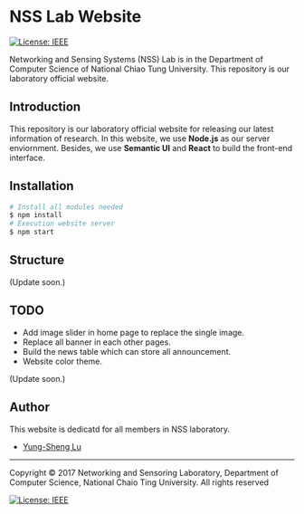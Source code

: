 # NSS Lab Website

[![License: IEEE](https://img.shields.io/badge/License-CC%20BY--NC--SA%204.0-lightgrey.svg)](http://creativecommons.org/licenses/by-nc-sa/4.0/)

Networking and Sensing Systems (NSS) Lab is in the Department of Computer Science of  National Chiao Tung University. This repository is our laboratory official website.

## Introduction

This repository is our laboratory official website for releasing our latest information of research. In this website, we use **Node.js** as our server enviornment. Besides, we use **Semantic UI** and **React** to build the front-end interface.

## Installation

```bash
# Install all modules needed
$ npm install
# Execution website server
$ npm start
```

## Structure

(Update soon.)

## TODO

* Add image slider in home page to replace the single image.
* Replace all banner in each other pages.
* Build the news table which can store all announcement.
* Website color theme.

(Update soon.)

## Author

This website is dedicatd for all members in NSS laboratory.
* [Yung-Sheng Lu](http://www.github.com/yungshenglu)

---

Copyright © 2017 Networking and Sensoring Laboratory, Department of Computer Science, National Chaio Ting University. All rights reserved

[![License: IEEE](https://img.shields.io/badge/License-CC%20BY--NC--SA%204.0-lightgrey.svg)](http://creativecommons.org/licenses/by-nc-sa/4.0/)
